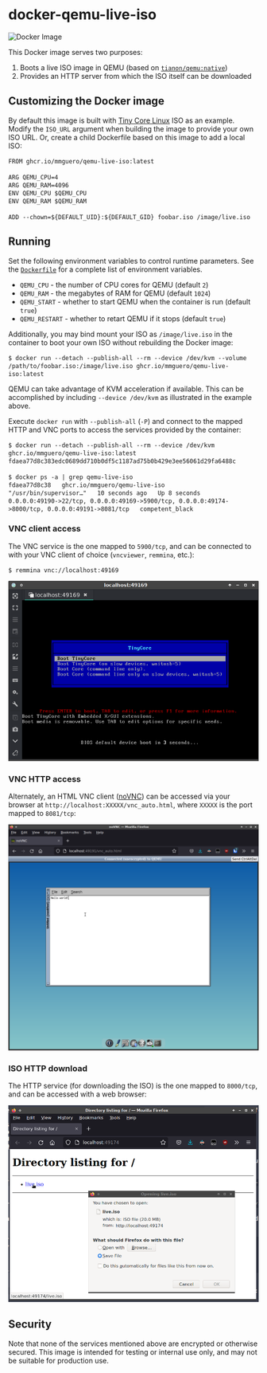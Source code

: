 # docker-qemu-live-iso

![Docker Image](https://github.com/mmguero/docker-qemu-live-iso/workflows/iso-build-docker-wrap-push-ghcr/badge.svg)

This Docker image serves two purposes:

1. Boots a live ISO image in QEMU (based on [`tianon/qemu:native`](https://github.com/tianon/docker-qemu))
2. Provides an HTTP server from which the ISO itself can be downloaded

## Customizing the Docker image

By default this image is built with [Tiny Core Linux](http://www.tinycorelinux.net/) ISO as an example. Modify the `ISO_URL` argument when building the image to provide your own ISO URL. Or, create a child Dockerfile based on this image to add a local ISO:

```
FROM ghcr.io/mmguero/qemu-live-iso:latest

ARG QEMU_CPU=4
ARG QEMU_RAM=4096
ENV QEMU_CPU $QEMU_CPU
ENV QEMU_RAM $QEMU_RAM

ADD --chown=${DEFAULT_UID}:${DEFAULT_GID} foobar.iso /image/live.iso
```

## Running

Set the following environment variables to control runtime parameters. See the [`Dockerfile`](Dockerfile) for a complete list of environment variables.

* `QEMU_CPU` - the number of CPU cores for QEMU (default `2`)
* `QEMU_RAM` - the megabytes of RAM for QEMU (default `1024`)
* `QEMU_START` - whether to start QEMU when the container is run (default `true`)
* `QEMU_RESTART` - whether to retart QEMU if it stops (default `true`)

Additionally, you may bind mount your ISO as `/image/live.iso` in the container to boot your own ISO without rebuilding the Docker image:

```
$ docker run --detach --publish-all --rm --device /dev/kvm --volume /path/to/foobar.iso:/image/live.iso ghcr.io/mmguero/qemu-live-iso:latest
```

QEMU can take advantage of KVM acceleration if available. This can be accomplished by including `--device /dev/kvm` as illustrated in the example above.

Execute `docker run` with `--publish-all` (`-P`) and connect to the mapped HTTP and VNC ports to access the services provided by the container:

```
$ docker run --detach --publish-all --rm --device /dev/kvm ghcr.io/mmguero/qemu-live-iso:latest
fdaea77d8c383edc0689dd710b0df5c1187ad75b0b429e3ee56061d29fa6488c

$ docker ps -a | grep qemu-live-iso
fdaea77d8c38   ghcr.io/mmguero/qemu-live-iso      "/usr/bin/supervisor…"   10 seconds ago   Up 8 seconds    0.0.0.0:49190->22/tcp, 0.0.0.0:49169->5900/tcp, 0.0.0.0:49174->8000/tcp, 0.0.0.0:49191->8081/tcp   competent_black

```

### VNC client access

The VNC service is the one mapped to `5900/tcp`, and can be connected to with your VNC client of choice (`vncviewer`, `remmina`, etc.):

```
$ remmina vnc://localhost:49169
```

![](./.screenshots/vnc.png)

### VNC HTTP access

Alternately, an HTML VNC client ([noVNC](https://github.com/novnc/noVNC)) can be accessed via your browser at `http://localhost:XXXXX/vnc_auto.html`, where `XXXXX` is the port mapped to `8081/tcp`:

![](./.screenshots/novnc.png)

### ISO HTTP download

The HTTP service (for downloading the ISO) is the one mapped to `8000/tcp`, and can be accessed with a web browser:

![](./.screenshots/web.png)

## Security

Note that none of the services mentioned above are encrypted or otherwise secured. This image is intended for testing or internal use only, and may not be suitable for production use.